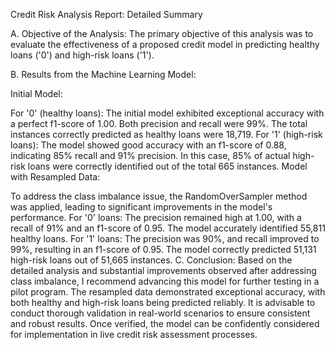 Credit Risk Analysis Report: Detailed Summary

A. Objective of the Analysis:
The primary objective of this analysis was to evaluate the effectiveness of a proposed credit model in predicting healthy loans ('0') and high-risk loans ('1').

B. Results from the Machine Learning Model:

Initial Model:

For '0' (healthy loans): The initial model exhibited exceptional accuracy with a perfect f1-score of 1.00. Both precision and recall were 99%. The total instances correctly predicted as healthy loans were 18,719.
For '1' (high-risk loans): The model showed good accuracy with an f1-score of 0.88, indicating 85% recall and 91% precision. In this case, 85% of actual high-risk loans were correctly identified out of the total 665 instances.
Model with Resampled Data:

To address the class imbalance issue, the RandomOverSampler method was applied, leading to significant improvements in the model's performance.
For '0' loans: The precision remained high at 1.00, with a recall of 91% and an f1-score of 0.95. The model accurately identified 55,811 healthy loans.
For '1' loans: The precision was 90%, and recall improved to 99%, resulting in an f1-score of 0.95. The model correctly predicted 51,131 high-risk loans out of 51,665 instances.
C. Conclusion:
Based on the detailed analysis and substantial improvements observed after addressing class imbalance, I recommend advancing this model for further testing in a pilot program. The resampled data demonstrated exceptional accuracy, with both healthy and high-risk loans being predicted reliably. It is advisable to conduct thorough validation in real-world scenarios to ensure consistent and robust results. Once verified, the model can be confidently considered for implementation in live credit risk assessment processes.
